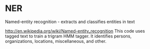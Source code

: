 # NER
Named-entity recognition - extracts and classifies entities in text

http://en.wikipedia.org/wiki/Named-entity_recognition
This code uses tagged text to train a trigram HMM tagger. It identifies persons, organizations, locations, miscellaneous, and other.
